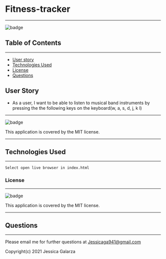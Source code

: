 # Fitness-tracker
-------
![badge](https://img.shields.io/badge/license-MIT-ff69b4)

## Table of Contents
---------
- [User story](#user-story)
- [Technologies Used](#technologies-used)
- [License](#license)
- [Questions](#questions)

## User Story
* As a user, I want to be able to listen to musical band instruments by pressing the the following keys on the keyboard(w, a, s, d, j, k l)
-------
![badge](https://img.shields.io/badge/license-MIT-ff69b4)


This application is covered by the MIT license. 

----------------------------------------------------------------

## Technologies Used
------
``Select open live browser in index.html``



### License
-------
![badge](https://img.shields.io/badge/license-MIT-ff69b4)

This application is covered by the MIT license. 

----------------------------------------------------------------


## Questions
-----
Please email me for further questions at Jessicaga941@gmail.com

Copyright(c) 2021 Jessica Galarza